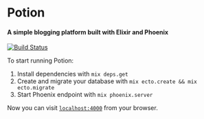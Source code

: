 # Potion
#### A simple blogging platform built with Elixir and Phoenix
[![Build Status](https://travis-ci.org/wsharp07/potion.svg?branch=master)](https://travis-ci.org/wsharp07/potion)

To start running Potion:

  1. Install dependencies with `mix deps.get`
  2. Create and migrate your database with `mix ecto.create && mix ecto.migrate`
  3. Start Phoenix endpoint with `mix phoenix.server`

Now you can visit [`localhost:4000`](http://localhost:4000) from your browser.
